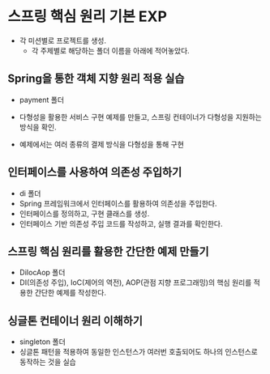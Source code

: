 # 스프링 핵심 원리 기본 EXP
- 각 미션별로 프로젝트를 생성. 
  - 각 주제별로 해당하는 폴더 이름을 아래에 적어놓았다.

## Spring을 통한 객체 지향 원리 적용 실습
- payment 폴더 

- 다형성을 활용한 서비스 구현 예제를 만들고, 스프링 컨테이너가 다형성을 지원하는 방식을 확인. 
- 예제에서는 여러 종류의 결제 방식을 다형성을 통해 구현

## 인터페이스를 사용하여 의존성 주입하기

- di 폴더
- Spring 프레임워크에서 인터페이스를 활용하여 의존성을 주입한다. 
- 인터페이스를 정의하고, 구현 클래스를 생성. 
- 인터페이스 기반 의존성 주입 코드를 작성하고, 실행 결과를 확인한다.

## 스프링 핵심 원리를 활용한 간단한 예제 만들기

- DiIocAop 폴더
- DI(의존성 주입), IoC(제어의 역전), AOP(관점 지향 프로그래밍)의 핵심 원리를 적용한 간단한 예제를 작성한다.

## 싱글톤 컨테이너 원리 이해하기

- singleton 폴더
- 싱글톤 패턴을 적용하여 동일한 인스턴스가 여러번 호출되어도 하나의 인스턴스로 동작하는 것을 실습